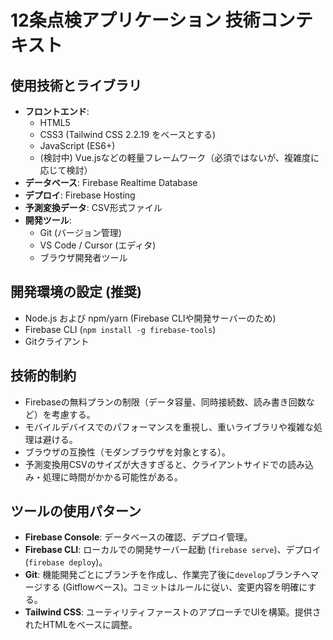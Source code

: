# 12条点検アプリケーション 技術コンテキスト

## 使用技術とライブラリ
- **フロントエンド**: 
    - HTML5
    - CSS3 (Tailwind CSS 2.2.19 をベースとする)
    - JavaScript (ES6+)
    - (検討中) Vue.jsなどの軽量フレームワーク（必須ではないが、複雑度に応じて検討）
- **データベース**: Firebase Realtime Database
- **デプロイ**: Firebase Hosting
- **予測変換データ**: CSV形式ファイル
- **開発ツール**: 
    - Git (バージョン管理)
    - VS Code / Cursor (エディタ)
    - ブラウザ開発者ツール

## 開発環境の設定 (推奨)
- Node.js および npm/yarn (Firebase CLIや開発サーバーのため)
- Firebase CLI (`npm install -g firebase-tools`)
- Gitクライアント

## 技術的制約
- Firebaseの無料プランの制限（データ容量、同時接続数、読み書き回数など）を考慮する。
- モバイルデバイスでのパフォーマンスを重視し、重いライブラリや複雑な処理は避ける。
- ブラウザの互換性（モダンブラウザを対象とする）。
- 予測変換用CSVのサイズが大きすぎると、クライアントサイドでの読み込み・処理に時間がかかる可能性がある。

## ツールの使用パターン
- **Firebase Console**: データベースの確認、デプロイ管理。
- **Firebase CLI**: ローカルでの開発サーバー起動 (`firebase serve`)、デプロイ (`firebase deploy`)。
- **Git**: 機能開発ごとにブランチを作成し、作業完了後に`develop`ブランチへマージする (Gitflowベース)。コミットはルールに従い、変更内容を明確にする。
- **Tailwind CSS**: ユーティリティファーストのアプローチでUIを構築。提供されたHTMLをベースに調整。 